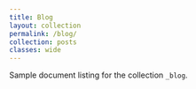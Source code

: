 ```yaml
---
title: Blog
layout: collection
permalink: /blog/
collection: posts
classes: wide
---
```


Sample document listing for the collection `_blog`.

